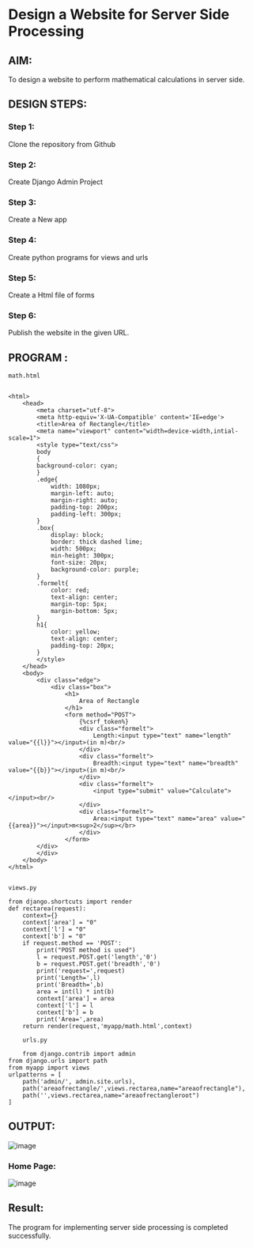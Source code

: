 # Design a Website for Server Side Processing

## AIM:
To design a website to perform mathematical calculations in server side.

## DESIGN STEPS:

### Step 1:

Clone the repository from Github

### Step 2:

Create Django Admin Project

### Step 3:

Create a New app

### Step 4:

Create python programs for views and urls

### Step 5:

Create a Html file of forms

### Step 6:

Publish the website in the given URL.

## PROGRAM :
```
math.html


<html>
    <head>
        <meta charset="utf-8">
        <meta http-equiv='X-UA-Compatible' content='IE=edge'>
        <title>Area of Rectangle</title>
        <meta name="viewport" content="width=device-width,intial-scale=1">
        <style type="text/css">
        body
        {
        background-color: cyan;
        }
        .edge{
            width: 1080px;
            margin-left: auto;
            margin-right: auto;
            padding-top: 200px;
            padding-left: 300px;
        }
        .box{
            display: block;
            border: thick dashed lime;
            width: 500px;
            min-height: 300px;
            font-size: 20px;
            background-color: purple;
        }
        .formelt{
            color: red;
            text-align: center;
            margin-top: 5px;
            margin-bottom: 5px;
        }
        h1{
            color: yellow;
            text-align: center;
            padding-top: 20px;
        }
        </style>
    </head>
    <body>
        <div class="edge">
            <div class="box">
                <h1>
                    Area of Rectangle
                </h1>
                <form method="POST">
                    {%csrf_token%}
                    <div class="formelt">
                        Length:<input type="text" name="length" value="{{l}}"></input>(in m)<br/>
                    </div>
                    <div class="formelt">
                        Breadth:<input type="text" name="breadth" value="{{b}}"></input>(in m)<br/>
                    </div>
                    <div class="formelt">
                        <input type="submit" value="Calculate"></input><br/>
                    </div>
                    <div class="formelt">
                        Area:<input type="text" name="area" value="{{area}}"></input>m<sup>2</sup></br>
                    </div>
                </form>
        </div>
        </div>
    </body>
</html>


views.py

from django.shortcuts import render
def rectarea(request):
    context={}
    context['area'] = "0"
    context['l'] = "0"
    context['b'] = "0"
    if request.method == 'POST':
        print("POST method is used")
        l = request.POST.get('length','0')
        b = request.POST.get('breadth','0')
        print('request=',request)
        print('Length=',l)
        print('Breadth=',b)
        area = int(l) * int(b)
        context['area'] = area
        context['l'] = l
        context['b'] = b
        print('Area=',area)
    return render(request,'myapp/math.html',context)

    urls.py

    from django.contrib import admin
from django.urls import path
from myapp import views
urlpatterns = [
    path('admin/', admin.site.urls),
    path('areaofrectangle/',views.rectarea,name="areaofrectangle"),
    path('',views.rectarea,name="areaofrectangleroot")
]
```

## OUTPUT:
![image](https://github.com/mrnaviz/serversideprocessing/assets/123350791/8ebc6529-6b26-4e5e-9f0d-b44febeeb841)

### Home Page:
![image](https://github.com/mrnaviz/serversideprocessing/assets/123350791/b8f57117-ca29-45c2-852a-8fb8f9f66b30)


## Result:
The program for implementing server side processing is completed successfully.

